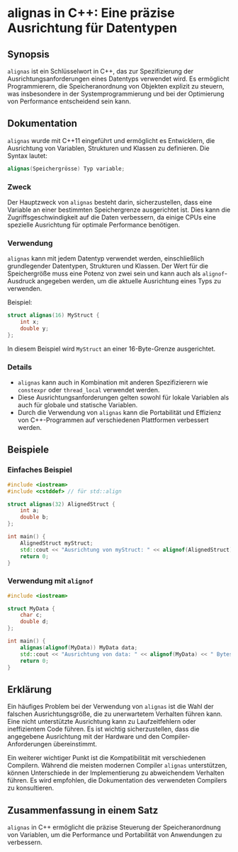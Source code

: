 <!--
Meta Description: # alignas in C++: Eine präzise Ausrichtung für Datentypen ## Synopsis `alignas` ist ein Schlüsselwort in C++, das zur Spezifizierung der Ausrichtungsa...
Meta Keywords: die, alignas, von, der, und
-->

# alignas in C++: Eine präzise Ausrichtung für Datentypen

## Synopsis
`alignas` ist ein Schlüsselwort in C++, das zur Spezifizierung der Ausrichtungsanforderungen eines Datentyps verwendet wird. Es ermöglicht Programmierern, die Speicheranordnung von Objekten explizit zu steuern, was insbesondere in der Systemprogrammierung und bei der Optimierung von Performance entscheidend sein kann.

## Dokumentation
`alignas` wurde mit C++11 eingeführt und ermöglicht es Entwicklern, die Ausrichtung von Variablen, Strukturen und Klassen zu definieren. Die Syntax lautet:

```cpp
alignas(Speichergrösse) Typ variable;
```

### Zweck
Der Hauptzweck von `alignas` besteht darin, sicherzustellen, dass eine Variable an einer bestimmten Speichergrenze ausgerichtet ist. Dies kann die Zugriffsgeschwindigkeit auf die Daten verbessern, da einige CPUs eine spezielle Ausrichtung für optimale Performance benötigen.

### Verwendung
`alignas` kann mit jedem Datentyp verwendet werden, einschließlich grundlegender Datentypen, Strukturen und Klassen. Der Wert für die Speichergröße muss eine Potenz von zwei sein und kann auch als `alignof`-Ausdruck angegeben werden, um die aktuelle Ausrichtung eines Typs zu verwenden.

Beispiel:
```cpp
struct alignas(16) MyStruct {
    int x;
    double y;
};
```

In diesem Beispiel wird `MyStruct` an einer 16-Byte-Grenze ausgerichtet.

### Details
- `alignas` kann auch in Kombination mit anderen Spezifizierern wie `constexpr` oder `thread_local` verwendet werden.
- Diese Ausrichtungsanforderungen gelten sowohl für lokale Variablen als auch für globale und statische Variablen.
- Durch die Verwendung von `alignas` kann die Portabilität und Effizienz von C++-Programmen auf verschiedenen Plattformen verbessert werden.

## Beispiele
### Einfaches Beispiel
```cpp
#include <iostream>
#include <cstddef> // für std::align

struct alignas(32) AlignedStruct {
    int a;
    double b;
};

int main() {
    AlignedStruct myStruct;
    std::cout << "Ausrichtung von myStruct: " << alignof(AlignedStruct) << " Bytes" << std::endl;
    return 0;
}
```

### Verwendung mit `alignof`
```cpp
#include <iostream>

struct MyData {
    char c;
    double d;
};

int main() {
    alignas(alignof(MyData)) MyData data;
    std::cout << "Ausrichtung von data: " << alignof(MyData) << " Bytes" << std::endl;
    return 0;
}
```

## Erklärung
Ein häufiges Problem bei der Verwendung von `alignas` ist die Wahl der falschen Ausrichtungsgröße, die zu unerwartetem Verhalten führen kann. Eine nicht unterstützte Ausrichtung kann zu Laufzeitfehlern oder ineffizientem Code führen. Es ist wichtig sicherzustellen, dass die angegebene Ausrichtung mit der Hardware und den Compiler-Anforderungen übereinstimmt.

Ein weiterer wichtiger Punkt ist die Kompatibilität mit verschiedenen Compilern. Während die meisten modernen Compiler `alignas` unterstützen, können Unterschiede in der Implementierung zu abweichendem Verhalten führen. Es wird empfohlen, die Dokumentation des verwendeten Compilers zu konsultieren.

## Zusammenfassung in einem Satz
`alignas` in C++ ermöglicht die präzise Steuerung der Speicheranordnung von Variablen, um die Performance und Portabilität von Anwendungen zu verbessern.